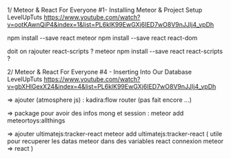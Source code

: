 1/ 
Meteor & React For Everyone #1- Installing Meteor & Project Setup
LevelUpTuts 
https://www.youtube.com/watch?v=ootKAwnQiP4&index=1&list=PL6klK99EwGXj6IED7wO8V9nJJIj4_vpDh

npm install --save react
meteor npm install --save react react-dom


doit on rajouter react-scripts ?
meteor npm install --save react react-scripts ?


2/
Meteor & React For Everyone #4 - Inserting Into Our Database
LevelUpTuts 
https://www.youtube.com/watch?v=gbXHlGexX24&index=4&list=PL6klK99EwGXj6IED7wO8V9nJJIj4_vpDh

=>
ajouter (atmosphere js) : 
kadira:flow router
(pas fait encore ...)

=>
package pour avoir des infos mong et session : 
meteor add meteortoys:allthings

=>
ajouter ultimatejs:tracker-react
meteor add ultimatejs:tracker-react
(
utile pour recuperer les datas meteor dans des variables react
connexion meteor => react
)